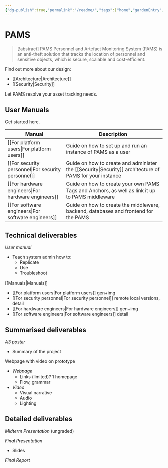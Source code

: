```yaml
---
{"dg-publish":true,"permalink":"/readme/","tags":["home","gardenEntry","gardenEntry","gardenEntry","gardenEntry","gardenEntry","gardenEntry","gardenEntry","gardenEntry","gardenEntry","gardenEntry","gardenEntry","gardenEntry","gardenEntry"]}
---
```


# PAMS

> [!abstract] PAMS
> Personnel and Artefact Monitoring System (PAMS) is an anti-theft solution that tracks the location of personnel and sensitive objects, which is secure, scalable and cost-efficient.

Find out more about our design:

- [[Architecture\|Architecture]]
- [[Security\|Security]]

Let PAMS resolve your asset tracking needs.

## User Manuals

Get started here.

| Manual | Description |
| ---- | ---- |
| [[For platform users\|For platform users]] | Guide on how to set up and run an instance of PAMS as a user |
| [[For security personnel\|For security personnel]] | Guide on how to create and administer the [[Security\|Security]] architecture of PAMS for your instance |
| [[For hardware engineers\|For hardware engineers]] | Guide on how to create your own PAMS Tags and Anchors, as well as link it up to PAMS middleware |
| [[For software engineers\|For software engineers]] | Guide on how to create the middleware, backend, databases and frontend for the PAMS |
## Technical deliverables

*User manual*
- Teach system admin how to:
	- Replicate
	- Use
	- Troubleshoot

[[Manuals\|Manuals]]

- [[For platform users\|For platform users]] gen+img
- [[For security personnel\|For security personnel]] remote local versions, detail
- [[For hardware engineers\|For hardware engineers]] gen+img
- [[For software engineers\|For software engineers]] detail

## Summarised deliverables

*A3 poster*
- Summary of the project

Webpage with video on prototype
- *Webpage*
	- Links (limited)? 1 homepage
	- Flow, grammar
- *Video*
	- Visual narrative
	- Audio
	- Lighting

## Detailed deliverables

*Midterm Presentation* (ungraded)

*Final Presentation*
- Slides

*Final Report*